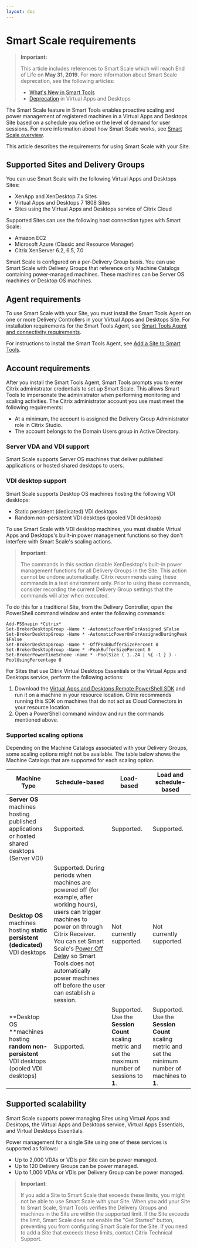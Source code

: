 ```yaml
---
layout: doc
---
```

# Smart Scale requirements

> **Important:**
>
> This article includes references to Smart Scale which will reach End of Life on **May 31, 2019**. For more information about Smart Scale deprecation, see the following articles:
>
> *  [What's New in Smart Tools](https://docs.citrix.com/en-us/smart-tools/whats-new.html)
> *  [Deprecation](https://docs.citrix.com/en-us/citrix-virtual-apps-desktops/whats-new/removed-features.html) in Virtual Apps and Desktops

The Smart Scale feature in Smart Tools enables proactive scaling and power management of registered machines in a Virtual Apps and Desktops Site based on a schedule you define or the level of demand for user sessions. For more information about how Smart Scale works, see [Smart Scale overview](/en-us/smart-tools/scale/about-scale.html).

This article describes the requirements for using Smart Scale with your Site.

## Supported Sites and Delivery Groups

You can use Smart Scale with the following Virtual Apps and Desktops Sites:

*  XenApp and XenDesktop 7.x Sites
*  Virtual Apps and Desktops 7 1808 Sites
*  Sites using the Virtual Apps and Desktops service of Citrix Cloud

Supported Sites can use the following host connection types with Smart Scale:

*  Amazon EC2
*  Microsoft Azure (Classic and Resource Manager)
*  Citrix XenServer 6.2, 6.5, 7.0

Smart Scale is configured on a per-Delivery Group basis. You can use Smart Scale with Delivery Groups that reference only Machine Catalogs containing power-managed machines. These machines can be Server OS machines or Desktop OS machines.

## Agent requirements

To use Smart Scale with your Site, you must install the Smart Tools Agent on one or more Delivery Controllers in your Virtual Apps and Desktops Site. For installation requirements for the Smart Tools Agent, see [Smart Tools Agent and connectivity requirements](/en-us/smart-tools/system-requirements/connectivity-requirements.html).

For instructions to install the Smart Tools Agent, see [Add a Site to Smart Tools](/en-us/smart-tools/install-configure/add-site.html).

## Account requirements

After you install the Smart Tools Agent, Smart Tools prompts you to enter Citrix administrator credentials to set up Smart Scale. This allows Smart Tools to impersonate the administrator when performing monitoring and scaling activities. The Citrix administrator account you use must meet the following requirements:

*  At a minimum, the account is assigned the Delivery Group Administrator role in Citrix Studio.
*  The account belongs to the Domain Users group in Active Directory.

### Server VDA and VDI support

Smart Scale supports Server OS machines that deliver published applications or hosted shared desktops to users.

### VDI desktop support

Smart Scale supports Desktop OS machines hosting the following VDI desktops:

*  Static persistent (dedicated) VDI desktops
*  Random non-persistent VDI desktops (pooled VDI desktops)

To use Smart Scale with VDI desktop machines, you must disable Virtual Apps and Desktops's built-in power management functions so they don't interfere with Smart Scale's scaling actions.

> **Important**:
>
> The commands in this section disable XenDesktop's built-in power management functions for all Delivery Groups in the Site. This action cannot be undone automatically. Citrix recommends using these commands in a test environment only. Prior to using these commands, consider recording the current Delivery Group settings that the commands will alter when executed.

To do this for a traditional Site, from the Delivery Controller, open the PowerShell command window and enter the following commands:

```
Add-PSSnapin *Citrix*
Set-BrokerDesktopGroup -Name * -AutomaticPowerOnForAssigned $False
Set-BrokerDesktopGroup -Name * -AutomaticPowerOnForAssignedDuringPeak $False
Set-BrokerDesktopGroup -Name * -OffPeakBufferSizePercent 0
Set-BrokerDesktopGroup -Name * -PeakBufferSizePercent 0
Set-BrokerPowerTimeScheme -name * -PoolSize ( 1..24 | %{ -1 } ) -PoolUsingPercentage 0
```

For Sites that use Citrix Virtual Desktops Essentials or the Virtual Apps and Desktops service, perform the following actions:

1.  Download the [Virtual Apps and Desktops Remote PowerShell SDK](/en-us/citrix-virtual-apps-desktops-service/sdk-api.html#citrix-virtual-apps-and-desktops-remote-powershell-sdk) and run it on a machine in your resource location. Citrix recommends running this SDK on machines that do not act as Cloud Connectors in your resource location.
1.  Open a PowerShell command window and run the commands mentioned above.

### Supported scaling options

Depending on the Machine Catalogs associated with your Delivery Groups, some scaling options might not be available. The table below shows the Machine Catalogs that are supported for each scaling option.

| Machine Type | Schedule-based | Load-based  | Load and schedule-based  |
| --- | --- | --- | --- |
| **Server OS** machines hosting published applications or hosted shared desktops (Server VDI) | Supported. | Supported. | Supported. |
| **Desktop OS** machines hosting **static persistent (dedicated)** VDI desktops  | Supported. During periods when machines are powered off (for example, after working hours), users can trigger machines to power on through Citrix Receiver. You can set Smart Scale's [Power Off Delay](/en-us/smart-tools/scale/manage-delivery-group-capacity.html) so Smart Tools does not automatically power machines off before the user can establish a session.  | Not currently supported. | Not currently supported. |
| **Desktop OS **machines hosting **random non-persistent** VDI desktops (pooled VDI desktops) | Supported. | Supported. Use the **Session Count** scaling metric and set the maximum number of sessions to **1**. | Supported. Use the **Session Count** scaling metric and set the minimum number of machines to **1**. |

## Supported scalability

Smart Scale supports power managing Sites using Virtual Apps and Desktops, the Virtual Apps and Desktops service, Virtual Apps Essentials, and Virtual Desktops Essentials.

Power management for a single Site using one of these services is supported as follows:

*  Up to 2,000 VDAs or VDIs per Site can be power managed.
*  Up to 120 Delivery Groups can be power managed.
*  Up to 1,000 VDAs or VDIs per Delivery Group can be power managed.

> **Important**:
>
> If you add a Site to Smart Scale that exceeds these limits, you might not be able to use Smart Scale with your Site. When you add your Site to Smart Scale, Smart Tools verifies the Delivery Groups and machines in the Site are within the supported limit. If the Site exceeds the limit, Smart Scale does not enable the "Get Started" button, preventing you from configuring Smart Scale for the Site. If you need to add a Site that exceeds these limits, contact Citrix Technical Support.